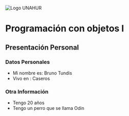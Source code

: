 ![Logo UNAHUR](./UNAHUR.png)

# Programación con objetos I
## Presentación Personal

### Datos Personales
- Mi nombre es: Bruno Tundis
- Vivo en : Caseros


### Otra Información
- Tengo 20 años
- Tengo un perro que se llama Odin

